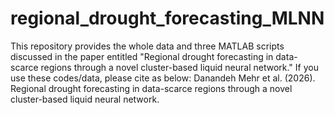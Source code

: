 # regional_drought_forecasting_MLNN
This repository provides the whole data and three MATLAB scripts discussed in the paper entitled "Regional drought forecasting in data-scarce regions through a novel cluster-based liquid neural network."
If you use these codes/data, please cite as below: Danandeh Mehr et al. (2026). Regional drought forecasting in data-scarce regions through a novel cluster-based liquid neural network.

